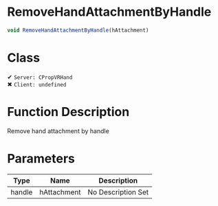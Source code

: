 # RemoveHandAttachmentByHandle
```js	
void RemoveHandAttachmentByHandle(hAttachment)
```
# Class
✔ `Server: CPropVRHand`  
✖ `Client: undefined`  

# Function Description
Remove hand attachment by handle
# Parameters
Type|Name|Description
--|--|--
handle|hAttachment|No Description Set
